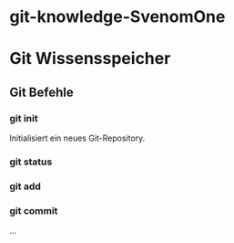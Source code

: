 # git-knowledge-SvenomOne

# Git Wissensspeicher

## Git Befehle

### git init

Initialisiert ein neues Git-Repository.

### git status

### git add

### git commit

...
